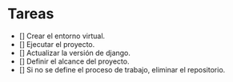 # Tareas

- [] Crear el entorno virtual.
- [] Ejecutar el proyecto.
- [] Actualizar la versión de django.
- [] Definir el alcance del proyecto.
- [] Si no se define el proceso de trabajo, eliminar el repositorio.
